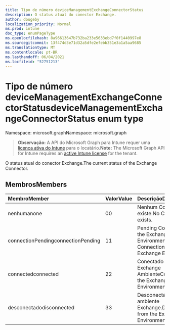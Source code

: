 ```yaml
---
title: Tipo de número deviceManagementExchangeConnectorStatus
description: O status atual do conector Exchange.
author: dougeby
localization_priority: Normal
ms.prod: intune
doc_type: enumPageType
ms.openlocfilehash: 8a96613647b732ba233e5633ebd7f0f1440997e8
ms.sourcegitcommit: 13f474d3e71d32a5dfe2efebb351e3a1a5aa9685
ms.translationtype: MT
ms.contentlocale: pt-BR
ms.lasthandoff: 06/04/2021
ms.locfileid: "52751213"
---
```

# <a name="devicemanagementexchangeconnectorstatus-enum-type"></a><span data-ttu-id="4e169-103">Tipo de número deviceManagementExchangeConnectorStatus</span><span class="sxs-lookup"><span data-stu-id="4e169-103">deviceManagementExchangeConnectorStatus enum type</span></span>

<span data-ttu-id="4e169-104">Namespace: microsoft.graph</span><span class="sxs-lookup"><span data-stu-id="4e169-104">Namespace: microsoft.graph</span></span>

> <span data-ttu-id="4e169-105">**Observação:** A API do Microsoft Graph para Intune requer uma [licença ativa do Intune](https://go.microsoft.com/fwlink/?linkid=839381) para o locatário.</span><span class="sxs-lookup"><span data-stu-id="4e169-105">**Note:** The Microsoft Graph API for Intune requires an [active Intune license](https://go.microsoft.com/fwlink/?linkid=839381) for the tenant.</span></span>

<span data-ttu-id="4e169-106">O status atual do conector Exchange.</span><span class="sxs-lookup"><span data-stu-id="4e169-106">The current status of the Exchange Connector.</span></span>

## <a name="members"></a><span data-ttu-id="4e169-107">Membros</span><span class="sxs-lookup"><span data-stu-id="4e169-107">Members</span></span>
|<span data-ttu-id="4e169-108">Membro</span><span class="sxs-lookup"><span data-stu-id="4e169-108">Member</span></span>|<span data-ttu-id="4e169-109">Valor</span><span class="sxs-lookup"><span data-stu-id="4e169-109">Value</span></span>|<span data-ttu-id="4e169-110">Descrição</span><span class="sxs-lookup"><span data-stu-id="4e169-110">Description</span></span>|
|:---|:---|:---|
|<span data-ttu-id="4e169-111">nenhuma</span><span class="sxs-lookup"><span data-stu-id="4e169-111">none</span></span>|<span data-ttu-id="4e169-112">0</span><span class="sxs-lookup"><span data-stu-id="4e169-112">0</span></span>|<span data-ttu-id="4e169-113">Nenhum Conector existe.</span><span class="sxs-lookup"><span data-stu-id="4e169-113">No Connector exists.</span></span>|
|<span data-ttu-id="4e169-114">connectionPending</span><span class="sxs-lookup"><span data-stu-id="4e169-114">connectionPending</span></span>|<span data-ttu-id="4e169-115">1</span><span class="sxs-lookup"><span data-stu-id="4e169-115">1</span></span>|<span data-ttu-id="4e169-116">Pending Connection to the Exchange Environment.</span><span class="sxs-lookup"><span data-stu-id="4e169-116">Pending Connection to the Exchange Environment.</span></span>|
|<span data-ttu-id="4e169-117">connected</span><span class="sxs-lookup"><span data-stu-id="4e169-117">connected</span></span>|<span data-ttu-id="4e169-118">2</span><span class="sxs-lookup"><span data-stu-id="4e169-118">2</span></span>|<span data-ttu-id="4e169-119">Conectado ao Exchange Ambiente</span><span class="sxs-lookup"><span data-stu-id="4e169-119">Connected to the Exchange Environment</span></span>|
|<span data-ttu-id="4e169-120">desconectado</span><span class="sxs-lookup"><span data-stu-id="4e169-120">disconnected</span></span>|<span data-ttu-id="4e169-121">3</span><span class="sxs-lookup"><span data-stu-id="4e169-121">3</span></span>|<span data-ttu-id="4e169-122">Desconectado do ambiente Exchange.</span><span class="sxs-lookup"><span data-stu-id="4e169-122">Disconnected from the Exchange Environment</span></span>|




